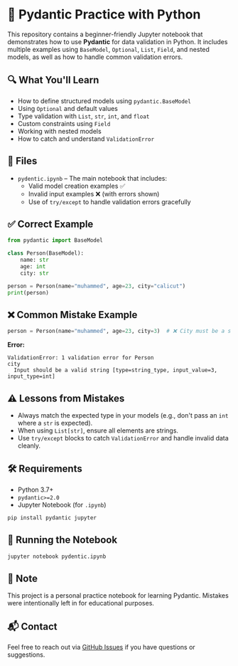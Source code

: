 
# 📘 Pydantic Practice with Python

This repository contains a beginner-friendly Jupyter notebook that demonstrates how to use **Pydantic** for data validation in Python. It includes multiple examples using `BaseModel`, `Optional`, `List`, `Field`, and nested models, as well as how to handle common validation errors.

## 🔍 What You'll Learn

- How to define structured models using `pydantic.BaseModel`
- Using `Optional` and default values
- Type validation with `List`, `str`, `int`, and `float`
- Custom constraints using `Field`
- Working with nested models
- How to catch and understand `ValidationError`

## 📂 Files

- `pydentic.ipynb` – The main notebook that includes:
  - Valid model creation examples ✅
  - Invalid input examples ❌ (with errors shown)
  - Use of `try/except` to handle validation errors gracefully

## ✅ Correct Example

```python
from pydantic import BaseModel

class Person(BaseModel):
    name: str
    age: int
    city: str

person = Person(name="muhammed", age=23, city="calicut")
print(person)
```

## ❌ Common Mistake Example

```python
person = Person(name="muhammed", age=23, city=3)  # ❌ City must be a string!
```

**Error:**
```
ValidationError: 1 validation error for Person
city
  Input should be a valid string [type=string_type, input_value=3, input_type=int]
```

## ⚠️ Lessons from Mistakes

- Always match the expected type in your models (e.g., don't pass an `int` where a `str` is expected).
- When using `List[str]`, ensure all elements are strings.
- Use `try/except` blocks to catch `ValidationError` and handle invalid data cleanly.

## 🛠 Requirements

- Python 3.7+
- `pydantic>=2.0`
- Jupyter Notebook (for `.ipynb`)

```bash
pip install pydantic jupyter
```

## 🚀 Running the Notebook

```bash
jupyter notebook pydentic.ipynb
```

## 📌 Note

This project is a personal practice notebook for learning Pydantic. Mistakes were intentionally left in for educational purposes.

## 📬 Contact

Feel free to reach out via [GitHub Issues](https://github.com/YOUR_USERNAME/YOUR_REPO/issues) if you have questions or suggestions.
